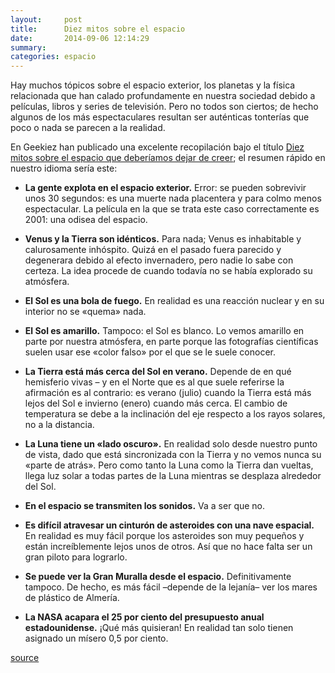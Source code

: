 ```yaml
---
layout:     post
title:      Diez mitos sobre el espacio
date:       2014-09-06 12:14:29
summary:
categories: espacio
---
```


Hay muchos tópicos sobre el espacio exterior, los planetas y la física relacionada que han calado profundamente en nuestra sociedad debido a películas, libros y series de televisión. Pero no todos son ciertos; de hecho algunos de los más espectaculares resultan ser auténticas tonterías que poco o nada se parecen a la realidad.

<p>En Geekiez han publicado una excelente recopilación bajo el título <a href="http://geekiez.com/10-space-myths-we-need-to-stop-believing/" target="_blank">Diez mitos sobre el espacio que deberíamos dejar de creer</a>; el resumen rápido en nuestro idioma sería este:</p>
<style>
	li{
   margin: 1em 0; 
}
</style>
<ul>
	<li><strong>La gente explota en el espacio exterior.</strong> Error: se pueden sobrevivir unos 30 segundos: es una muerte nada placentera y para colmo menos espectacular. La película en la que se trata este caso correctamente es 2001: una odisea del espacio.</li>
	<li><strong>Venus y la Tierra son idénticos.</strong> Para nada; Venus es inhabitable y calurosamente inhóspito. Quizá en el pasado fuera parecido y degenerara debido al efecto invernadero, pero nadie lo sabe con certeza. La idea procede de cuando todavía no se había explorado su atmósfera.</li>
	<li><strong>El Sol es una bola de fuego.</strong> En realidad es una reacción nuclear y en su interior no se «quema» nada.</li>
	<li><strong>El Sol es amarillo.</strong> Tampoco: el Sol es blanco. Lo vemos amarillo en parte por nuestra atmósfera, en parte porque las fotografías científicas suelen usar ese «color falso» por el que se le suele conocer.</li>
	<li><strong>La Tierra está más cerca del Sol en verano.</strong> Depende de en qué hemisferio vivas – y en el Norte que es al que suele referirse la afirmación es al contrario: es verano (julio) cuando la Tierra está más lejos del Sol e invierno (enero) cuando más cerca. El cambio de temperatura se debe a la inclinación del eje respecto a los rayos solares, no a la distancia.</li>
	<li><strong>La Luna tiene un «lado oscuro».</strong> En realidad solo desde nuestro punto de vista, dado que está sincronizada con la Tierra y no vemos nunca su «parte de atrás». Pero como tanto la Luna como la Tierra dan vueltas, llega luz solar a todas partes de la Luna mientras se desplaza alrededor del Sol.</li>
	<li><strong>En el espacio se transmiten los sonidos.</strong> Va a ser que no.</li>
	<li><strong>Es difícil atravesar un cinturón de asteroides con una nave espacial.</strong> En realidad es muy fácil porque los asteroides son muy pequeños y están increíblemente lejos unos de otros. Así que no hace falta ser un gran piloto para lograrlo.</li>
	<li><strong>Se puede ver la Gran Muralla desde el espacio.</strong> Definitivamente tampoco. De hecho, es más fácil –depende de la lejanía– ver los mares de plástico de Almería.</li>
	<li><strong>La NASA acapara el 25 por ciento del presupuesto anual estadounidense.</strong> ¡Qué más quisieran! En realidad tan solo tienen asignado un mísero 0,5 por ciento.</li>
</ul>

<a href="http://www.microsiervos.com/archivo/ciencia/10-mitos-sobre-el-espacio.html" target="_blank">source</a>

